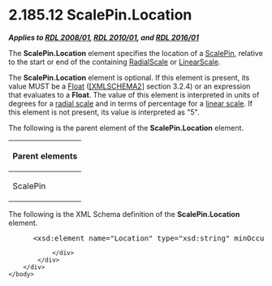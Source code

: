 <html dir="LTR" xmlns:mshelp="http://msdn.microsoft.com/mshelp" xmlns:ddue="http://ddue.schemas.microsoft.com/authoring/2003/5" xmlns:xlink="http://www.w3.org/1999/xlink" xmlns:tool="http://www.microsoft.com/tooltip">
    <head>
        <meta http-equiv="Content-Type" content="text/html; CHARSET=utf-8"></meta>
        <meta name="save" content="history"></meta>
        <title>2.185.12 ScalePin.Location</title>
        <xml>
            <mshelp:toctitle title="2.185.12 ScalePin.Location"></mshelp:toctitle>
            <mshelp:rltitle title="[MS-RDL]: ScalePin.Location"></mshelp:rltitle>
            <mshelp:keyword index="A" term="e0931333-4ede-4bde-a879-8cab6cf1735a"></mshelp:keyword>
            <mshelp:attr name="DCSext.ContentType" value="open specification"></mshelp:attr>
            <mshelp:attr name="AssetID" value="e0931333-4ede-4bde-a879-8cab6cf1735a"></mshelp:attr>
            <mshelp:attr name="TopicType" value="kbRef"></mshelp:attr>
            <mshelp:attr name="DCSext.Title" value="[MS-RDL]: ScalePin.Location" />
        </xml>
    </head>
    <body>
        <div id="header">
            <h1 class="heading">2.185.12 ScalePin.Location</h1>
        </div>
        <div id="mainSection">
            <div id="mainBody">
                <div id="allHistory" class="saveHistory"></div>
                <div id="sectionSection0" class="section" name="collapseableSection">
                    

<p><b><i>Applies to </i></b><a href="1e855f94-4617-47e4-b89e-0856c6cb420f.htm"><b><i>RDL 2008/01</i></b></a><b><i>,
</i></b><a href="3428e690-a348-4ec7-8a6a-8efb42d2cdee.htm"><b><i>RDL 2010/01</i></b></a><b><i>,
and </i></b><a href="52ce3983-2bfc-4e72-9359-42aaf5fe4509.htm"><b><i>RDL 2016/01</i></b></a></p>

<p>The <b>ScalePin.Location</b> element specifies the location
of a <a href="b04b7ea8-b15d-4c22-a1e2-c8ac4f7f01b0.htm">ScalePin</a>, relative
to the start or end of the containing <a href="86468d9f-c561-4b50-a689-5dfccfde8495.htm">RadialScale</a> or <a href="744f8b40-7ad5-4652-94a1-76ae5df59389.htm">LinearScale</a>.</p>

<p>The <b>ScalePin.Location</b> element is optional. If this
element is present, its value MUST be a <a href="c7d0946f-992e-4abc-a304-09b53e030692.htm">Float</a> (<a href="https://go.microsoft.com/fwlink/?LinkId=90610">[XMLSCHEMA2]</a> section
3.2.4) or an expression that evaluates to a <b>Float</b>. The value of this
element is interpreted in units of degrees for a <a href="b2482b3f-74ab-4ca8-a9e5-c07955011743.htm#gt_c0d060cf-b740-4277-ad99-824fe47581f3">radial scale</a> and in terms
of percentage for a <a href="b2482b3f-74ab-4ca8-a9e5-c07955011743.htm#gt_f51e929d-5a0e-4c32-a122-ecb22ba2f7b4">linear
scale</a>. If this element is not present, its value is interpreted as
&quot;5&quot;.</p>

<p>The following is the parent element of the <b>ScalePin.Location</b>
element.</p>

<table>
 <thead>
  <tr>
   <th>
   <p>Parent elements</p>
   </th>
  </tr>
 </thead>
 <tr>
  <td>
  <p>ScalePin</p>
  </td>
 </tr>
</table>

<p>The following is the XML Schema definition of the <b>ScalePin.Location</b>
element.</p>

<dl>
<dd>
<div><pre> &lt;xsd:element name=&quot;Location&quot; type=&quot;xsd:string&quot; minOccurs=&quot;0&quot;&gt;
</pre></div>
</dd></dl>


                </div>
            </div>
        </div>
    </body>
</html>